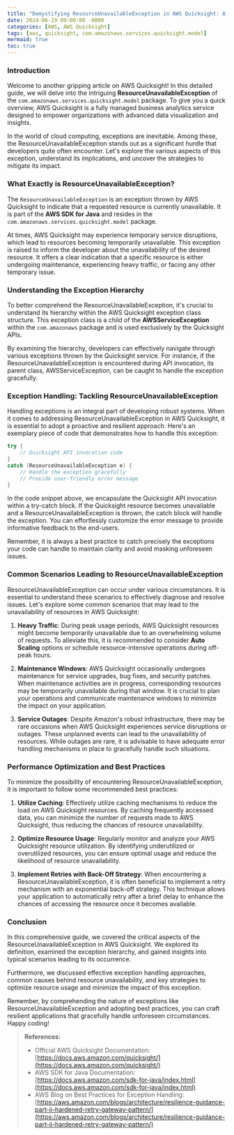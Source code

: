 ```yaml
---
title: "Demystifying ResourceUnavailableException in AWS Quicksight: A Decorative Insight "
date: 2024-06-19 09:00:00 -0000
categories: [AWS, AWS Quicksight]
tags: [aws, quicksight, com.amazonaws.services.quicksight.model]
mermaid: true
toc: true
---
```



### Introduction

Welcome to another gripping article on AWS Quicksight! In this detailed guide, we will delve into the intriguing **ResourceUnavailableException** of the `com.amazonaws.services.quicksight.model` package. To give you a quick overview, AWS Quicksight is a fully managed business analytics service designed to empower organizations with advanced data visualization and insights. 

In the world of cloud computing, exceptions are inevitable. Among these, the ResourceUnavailableException stands out as a significant hurdle that developers quite often encounter. Let's explore the various aspects of this exception, understand its implications, and uncover the strategies to mitigate its impact.

### What Exactly is ResourceUnavailableException?

The `ResourceUnavailableException` is an exception thrown by AWS Quicksight to indicate that a requested resource is currently unavailable. It is part of the **AWS SDK for Java** and resides in the `com.amazonaws.services.quicksight.model` package.

At times, AWS Quicksight may experience temporary service disruptions, which lead to resources becoming temporarily unavailable. This exception is raised to inform the developer about the unavailability of the desired resource. It offers a clear indication that a specific resource is either undergoing maintenance, experiencing heavy traffic, or facing any other temporary issue.

### Understanding the Exception Hierarchy

To better comprehend the ResourceUnavailableException, it's crucial to understand its hierarchy within the AWS Quicksight exception class structure. This exception class is a child of the **AWSServiceException** within the `com.amazonaws` package and is used exclusively by the Quicksight APIs.

By examining the hierarchy, developers can effectively navigate through various exceptions thrown by the Quicksight service. For instance, if the ResourceUnavailableException is encountered during API invocation, its parent class, AWSServiceException, can be caught to handle the exception gracefully.

### Exception Handling: Tackling ResourceUnavailableException

Handling exceptions is an integral part of developing robust systems. When it comes to addressing ResourceUnavailableException in AWS Quicksight, it is essential to adopt a proactive and resilient approach. Here's an exemplary piece of code that demonstrates how to handle this exception:

```java
try {
    // Quicksight API invocation code
}
catch (ResourceUnavailableException e) {
    // Handle the exception gracefully
    // Provide user-friendly error message
}
```

In the code snippet above, we encapsulate the Quicksight API invocation within a try-catch block. If the Quicksight resource becomes unavailable and a ResourceUnavailableException is thrown, the catch block will handle the exception. You can effortlessly customize the error message to provide informative feedback to the end-users.

Remember, it is always a best practice to catch precisely the exceptions your code can handle to maintain clarity and avoid masking unforeseen issues.

### Common Scenarios Leading to ResourceUnavailableException

ResourceUnavailableException can occur under various circumstances. It is essential to understand these scenarios to effectively diagnose and resolve issues. Let's explore some common scenarios that may lead to the unavailability of resources in AWS Quicksight:

1. **Heavy Traffic**: During peak usage periods, AWS Quicksight resources might become temporarily unavailable due to an overwhelming volume of requests. To alleviate this, it is recommended to consider **Auto Scaling** options or schedule resource-intensive operations during off-peak hours.

2. **Maintenance Windows**: AWS Quicksight occasionally undergoes maintenance for service upgrades, bug fixes, and security patches. When maintenance activities are in progress, corresponding resources may be temporarily unavailable during that window. It is crucial to plan your operations and communicate maintenance windows to minimize the impact on your application.

3. **Service Outages**: Despite Amazon's robust infrastructure, there may be rare occasions when AWS Quicksight experiences service disruptions or outages. These unplanned events can lead to the unavailability of resources. While outages are rare, it is advisable to have adequate error handling mechanisms in place to gracefully handle such situations.

### Performance Optimization and Best Practices

To minimize the possibility of encountering ResourceUnavailableException, it is important to follow some recommended best practices:

1. **Utilize Caching**: Effectively utilize caching mechanisms to reduce the load on AWS Quicksight resources. By caching frequently accessed data, you can minimize the number of requests made to AWS Quicksight, thus reducing the chances of resource unavailability.

2. **Optimize Resource Usage**: Regularly monitor and analyze your AWS Quicksight resource utilization. By identifying underutilized or overutilized resources, you can ensure optimal usage and reduce the likelihood of resource unavailability.

3. **Implement Retries with Back-Off Strategy**: When encountering a ResourceUnavailableException, it is often beneficial to implement a retry mechanism with an exponential back-off strategy. This technique allows your application to automatically retry after a brief delay to enhance the chances of accessing the resource once it becomes available.

### Conclusion

In this comprehensive guide, we covered the critical aspects of the ResourceUnavailableException in AWS Quicksight. We explored its definition, examined the exception hierarchy, and gained insights into typical scenarios leading to its occurrence.

Furthermore, we discussed effective exception handling approaches, common causes behind resource unavailability, and key strategies to optimize resource usage and minimize the impact of this exception.

Remember, by comprehending the nature of exceptions like ResourceUnavailableException and adopting best practices, you can craft resilient applications that gracefully handle unforeseen circumstances. Happy coding!

> **References:**
> 
> - Official AWS Quicksight Documentation: [https://docs.aws.amazon.com/quicksight/](https://docs.aws.amazon.com/quicksight/)
> - AWS SDK for Java Documentation: [https://docs.aws.amazon.com/sdk-for-java/index.html](https://docs.aws.amazon.com/sdk-for-java/index.html)
> - AWS Blog on Best Practices for Exception Handling: [https://aws.amazon.com/blogs/architecture/resilience-guidance-part-ii-hardened-retry-gateway-pattern/](https://aws.amazon.com/blogs/architecture/resilience-guidance-part-ii-hardened-retry-gateway-pattern/)
